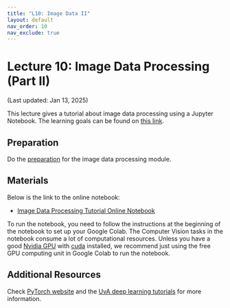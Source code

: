 ```yaml
---
title: "L10: Image Data II"
layout: default
nav_order: 10
nav_exclude: true
---
```


# Lecture 10: Image Data Processing (Part II)

(Last updated: Jan 13, 2025)

This lecture gives a tutorial about image data processing using a Jupyter Notebook. The learning goals can be found on [this link](https://multix.io/image-data-module/).

## Preparation

Do the [preparation](https://multix.io/image-data-module/docs/preparation-image-data.html) for the image data processing module.

## Materials

Below is the link to the online notebook:
- [Image Data Processing Tutorial Online Notebook](https://multix.io/image-data-module/docs/tutorial-image-data-notebook.html)

To run the notebook, you need to follow the instructions at the beginning of the notebook to set up your Google Colab.
The Computer Vision tasks in the notebook consume a lot of computational resources.
Unless you have a good [Nvidia GPU](https://www.nvidia.com/nl-nl/geforce/graphics-cards/) with [cuda](https://developer.nvidia.com/cuda-toolkit) installed, we recommend just using the free GPU computing unit in Google Colab to run the notebook.

## Additional Resources

Check [PyTorch website](https://pytorch.org/) and the [UvA deep learning tutorials](https://uvadlc-notebooks.readthedocs.io/) for more information.